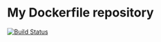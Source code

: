# My Dockerfile repository

[![Build Status](https://travis-ci.org/wkoszek/dockerfiles.svg?branch=master)](https://travis-ci.org/wkoszek/dockerfiles)
